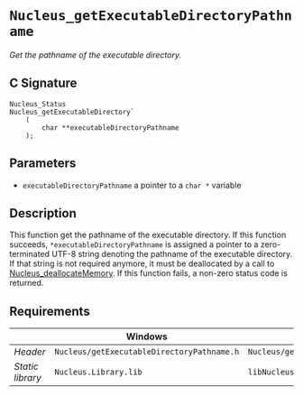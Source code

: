 # `Nucleus_getExecutableDirectoryPathname`
*Get the pathname of the executable directory.*

## C Signature
```
Nucleus_Status
Nucleus_getExecutableDirectory`
    (
        char **executableDirectoryPathname
    );
```

## Parameters
- `executableDirectoryPathname` a pointer to a `char *` variable

## Description
This function get the pathname of the executable directory.
If this function succeeds, `*executableDirectoryPathname` is assigned a pointer to a
zero-terminated UTF-8 string denoting the pathname of the executable directory.
If that string is not required anymore, it must be deallocated by a call to
[Nucleus_deallocateMemory](Nucleus_deallocateMemory.md).
If this function fails, a non-zero status code is returned.

## Requirements

|                      | Windows                                   | Linux                                      | macOS                                      |
|----------------------|-------------------------------------------|--------------------------------------------|---------------------------------------------
| *Header*             | `Nucleus/getExecutableDirectoryPathname.h`| `Nucleus/getExecutableDirectoryPathname.h` | `Nucleus/getExecutableDirectoryPathname.h` |
| *Static library*     | `Nucleus.Library.lib`                     | `libNucleus.Library.a`                     | `libNucleus.Library.a`                     |
